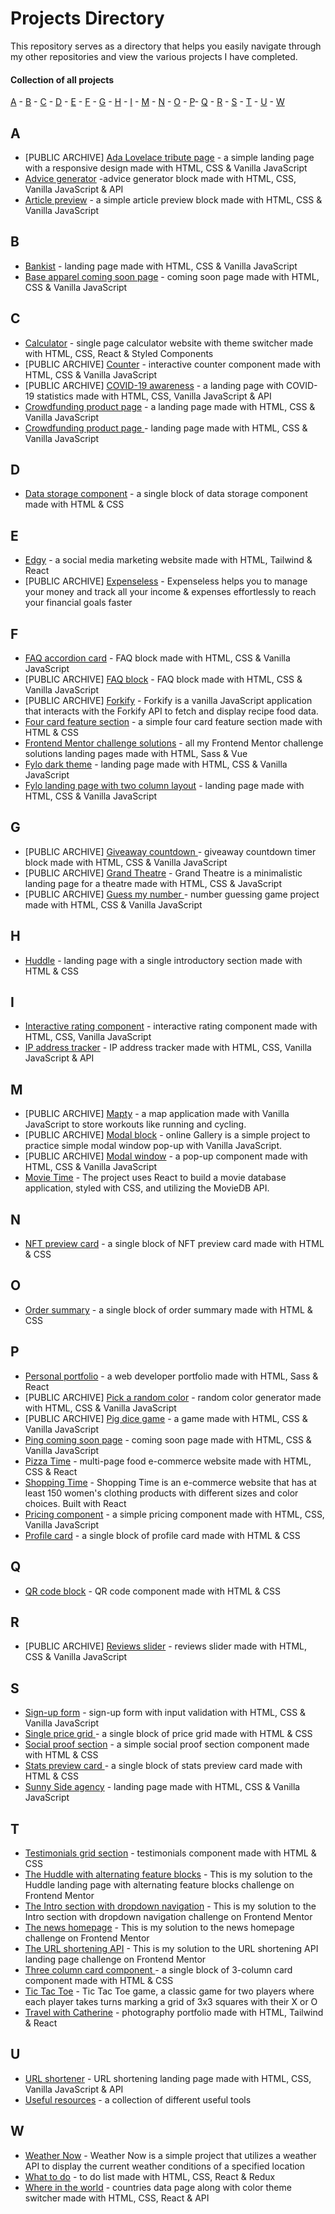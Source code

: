 # Projects Directory
This repository serves as a directory that helps you easily navigate through my other repositories and view the various projects I have completed.

#### Collection of all projects 

[A](#a) - [B](#b) - [C](#c) - [D](#d) - [E](#e) - [F](#f) - [G](#g) - [H](#h) - [I](#i) - [M](#m) - [N](#n) - [O](#o) - [P](#p)- [Q](#q) - [R](#r) - [S](#s) - [T](#t) - [U](#u) - [W](#w)


## A <a id="a"></a>
- [PUBLIC ARCHIVE] <a href="https://github.com/catherineisonline/tribute-page-freecodecamp">Ada Lovelace tribute page<a/> - a simple landing page with a responsive design made with HTML, CSS & Vanilla JavaScript
- <a href="https://github.com/catherineisonline/advice-generator-app-frontendmentor">Advice generator<a/> -advice generator block made with HTML, CSS, Vanilla JavaScript & API
- <a href="https://github.com/catherineisonline/article-preview-component-frontendmentor">Article preview<a/> - a simple article preview block made with HTML, CSS & Vanilla JavaScript
  
  
## B <a id="b"></a>
- <a href="https://github.com/catherineisonline/bankist">Bankist<a/> - landing page made with HTML, CSS & Vanilla JavaScript
- <a href="https://github.com/catherineisonline/base-apparel-coming-soon-frontendmentor">Base apparel coming soon page<a/> - coming soon page made with HTML, CSS & Vanilla JavaScript
  
## C <a id="c"></a>
  - <a href="https://github.com/catherineisonline/calculator">Calculator<a/> - single page calculator website with theme switcher made with HTML, CSS, React & Styled Components
- [PUBLIC ARCHIVE] <a href="https://github.com/catherineisonline/simple-counter">Counter<a/> - interactive counter component made with HTML, CSS & Vanilla JavaScript
- [PUBLIC ARCHIVE] <a href="https://github.com/catherineisonline/covid19-awareness">COVID-19 awareness<a/> - a landing page with COVID-19 statistics made with HTML, CSS, Vanilla JavaScript & API
- [Crowdfunding product page](https://github.com/catherineisonline/crowdfunding-product-page-frontendmentor) - a landing page  made with HTML, CSS & Vanilla JavaScript
- <a href="https://github.com/catherineisonline/crowdfunding-product-page-frontendmentor">Crowdfunding product page <a/> - landing page  made with HTML, CSS & Vanilla JavaScript
  
## D <a id="d"></a>
- <a href="https://github.com/catherineisonline/fylo-data-storage-component-frontendmentor">Data storage component<a/> - a single block of data storage component made with HTML & CSS

## E <a id="e"></a>
- <a href="https://github.com/catherineisonline/edgy">Edgy<a/> - a social media marketing website made with HTML, Tailwind & React
- [PUBLIC ARCHIVE] [Expenseless](https://github.com/catherineisonline/expenseless) - Expenseless helps you to manage your money and track all your income & expenses effortlessly to reach your financial goals faster 
  
## F <a id="f"></a>
- <a href="https://github.com/catherineisonline/faq-accordion-card-frontendmentor">FAQ accordion card<a/> - FAQ block made with HTML, CSS & Vanilla JavaScript
- [PUBLIC ARCHIVE] <a href="https://github.com/catherineisonline/faq-block-javascript">FAQ block<a/> - FAQ block made with HTML, CSS & Vanilla JavaScript
- [PUBLIC ARCHIVE] <a href="https://github.com/catherineisonline/forkify">Forkify<a/> - Forkify is a vanilla JavaScript application that interacts with the Forkify API to fetch and display recipe food data.
- <a href="https://github.com/catherineisonline/four-card-feature-section-frontendmentor">Four card feature section<a/> - a simple four card feature section made with HTML & CSS
- <a href="https://github.com/catherineisonline/frontend-mentor-challenge-solutions">Frontend Mentor challenge solutions<a/> - all my Frontend Mentor challenge solutions landing pages made with HTML, Sass & Vue
- <a href="https://github.com/catherineisonline/fylo-dark-theme-landing-page-frontendmentor">Fylo dark theme<a/> - landing page  made with HTML, CSS & Vanilla JavaScript
- <a href="https://github.com/catherineisonline/fylo-landing-page-with-two-column-layout-frontendmentor">Fylo landing page with two column layout<a/> - landing page  made with HTML, CSS & Vanilla JavaScript
  
## G <a id="g"></a>
- [PUBLIC ARCHIVE] <a href="https://github.com/catherineisonline/giveaway-countdown-js">Giveaway countdown <a/> - giveaway countdown timer block made with HTML, CSS & Vanilla JavaScript
- [PUBLIC ARCHIVE] [Grand Theatre](https://github.com/catherineisonline/grand-theatre) - Grand Theatre is a minimalistic landing page for a theatre made with HTML, CSS & JavaScript
- [PUBLIC ARCHIVE] <a href="https://github.com/catherineisonline/guess-my-number">Guess my number <a/> - number guessing game project made with HTML, CSS & Vanilla JavaScript

## H <a id="h"></a>
- <a href="https://github.com/catherineisonline/huddle-landing-page-with-a-single-introductory-section-frontendmentor">Huddle<a/> - landing page with a single introductory section made with HTML & CSS
  
## I <a id="i"></a>
- <a href="https://github.com/catherineisonline/interactive-rating-component-frontendmentor">Interactive rating component<a/> - interactive rating component made with HTML, CSS, Vanilla JavaScript
- <a href="https://github.com/catherineisonline/ip-address-tracker-frontendmentor">IP address tracker<a/> - IP address tracker made with HTML, CSS, Vanilla JavaScript & API

## M <a id="m"></a>
- [PUBLIC ARCHIVE] <a href="https://github.com/catherineisonline/mapty-workouts">Mapty<a/> - a map application made with Vanilla JavaScript to store workouts like running and cycling.
- [PUBLIC ARCHIVE] [Modal block](https://github.com/catherineisonline/modal-block-js) - online Gallery is a simple project to practice simple modal window pop-up with Vanilla JavaScript.
- [PUBLIC ARCHIVE] <a href="https://github.com/catherineisonline/modal-window">Modal window<a/> - a pop-up component made with  HTML, CSS & Vanilla JavaScript
- [Movie Time](https://github.com/catherineisonline/movies-time) - The project uses React to build a movie database application, styled with CSS, and utilizing the MovieDB API.

## N <a id="n"></a>
- <a href="https://github.com/catherineisonline/nft-preview-card-frontendmentor">NFT preview card<a/> - a single block of NFT preview card made with HTML & CSS

## O <a id="o"></a>
- <a href="https://github.com/catherineisonline/order-summary-component-frontendmentor">Order summary<a/> - a single block of order summary made with HTML & CSS
  
## P <a id="p"></a>
- <a href="https://github.com/catherineisonline/personal-portfolio">Personal portfolio<a/> - a web developer portfolio made with HTML, Sass & React
- [PUBLIC ARCHIVE] <a href="https://github.com/catherineisonline/randomcolor">Pick a random color<a/> - random color generator made with HTML, CSS & Vanilla JavaScript
- [PUBLIC ARCHIVE] <a href="https://github.com/catherineisonline/pig-dice-game">Pig dice game<a/> - a game made with HTML, CSS & Vanilla JavaScript
- <a href="https://github.com/catherineisonline/ping-coming-soon-page-frontendmentor">Ping coming soon page<a/> - coming soon page made with HTML, CSS & Vanilla JavaScript
- <a href="https://github.com/catherineisonline/pizza-time-with-react">Pizza Time<a/> - multi-page food e-commerce website made with HTML, CSS & React
- <a href="https://github.com/catherineisonline/shopping-time">Shopping Time<a/> - Shopping Time is an e-commerce website that has at least 150 women's clothing products with different sizes and color choices. Built with React
- <a href="https://github.com/catherineisonline/pricing-component-with-toggle-frontendmentor">Pricing component<a/> - a simple pricing component made with HTML, CSS, Vanilla JavaScript
- <a href="https://github.com/catherineisonline/profile-card-component-frontendmentor">Profile card<a/> - a single block of profile card made with HTML & CSS

## Q <a id="q"></a>
- <a href="https://github.com/catherineisonline/QR-code-component-frontendmentor">QR code block<a/> - QR code component made with HTML & CSS

## R <a id="r"></a>
- [PUBLIC ARCHIVE] <a href="https://github.com/catherineisonline/reviews-slider-block-js">Reviews slider<a/> - reviews slider made with HTML, CSS & Vanilla JavaScript

## S <a id="s"></a>
- <a href="https://github.com/catherineisonline/intro-component-with-sign-up-form-frontendmentor">Sign-up form<a/> - sign-up form with input validation with HTML, CSS & Vanilla JavaScript
- <a href="https://github.com/catherineisonline/single-price-grid-component-frontendmentor">Single price grid <a/> - a single block of price grid made with HTML & CSS
- <a href="https://github.com/catherineisonline/social-proof-section-frontendmentor">Social proof section<a/> - a simple social proof section component made with HTML & CSS
- <a href="https://github.com/catherineisonline/stats-preview-card-component-frontendmentor">Stats preview card <a/> - a single block of stats preview card made with HTML & CSS
- <a href="https://github.com/catherineisonline/sunnyside-agency-landing-page-frontendmentor">Sunny Side agency<a/> - landing page  made with HTML, CSS & Vanilla JavaScript

## T <a id="t"></a>
- <a href="https://github.com/catherineisonline/testimonials-grid-section-frontendmentor">Testimonials grid section<a/> - testimonials component made with HTML & CSS
- [The Huddle with alternating feature blocks](https://github.com/catherineisonline/huddle-landing-page-with-feature-blocks-frontendmentor) - This is my solution to the Huddle landing page with alternating feature blocks challenge on Frontend Mentor
- [The Intro section with dropdown navigation](https://github.com/catherineisonline/intro-section-with-dropdown-navigation-frontendmentor) - This is my solution to the Intro section with dropdown navigation challenge on Frontend Mentor
- [The news homepage](https://github.com/catherineisonline/news-homepage-frontendmentor) - This is my solution to the news homepage challenge on Frontend Mentor
- [The URL shortening API](https://github.com/catherineisonline/url-shortening-api-frontendmentor) - This is my solution to the URL shortening API landing page challenge on Frontend Mentor
- <a href="https://github.com/catherineisonline/3-column-card-component-frontendmentor">Three column card component <a/> - a single block of 3-column card component made with HTML & CSS
- [Tic Tac Toe](https://github.com/catherineisonline/tic-tac-toe) - Tic Tac Toe game, a classic game for two players where each player takes turns marking a grid of 3x3 squares with their X or O
- <a href="https://github.com/catherineisonline/travel-with-catherine">Travel with Catherine<a/> - photography portfolio made with HTML, Tailwind & React

## U <a id="u"></a>
- <a href="https://github.com/catherineisonline/url-shortening-api-frontendmentor">URL shortener<a/> - URL shortening landing page made with HTML, CSS, Vanilla JavaScript & API
- <a href="https://github.com/catherineisonline/useful-resources">Useful resources<a/> - a collection of different useful tools

## W <a id="u"></a>
- [Weather Now](https://github.com/catherineisonline/weather-now) - Weather Now is a simple project that utilizes a weather API to display the current weather conditions of a specified location
- <a href="https://github.com/catherineisonline/what-todo">What to do<a/> - to do list made with HTML, CSS, React & Redux
- <a href="https://github.com/catherineisonline/rest-countries">Where in the world<a/> - countries data page along with color theme switcher made with HTML, CSS, React & API



 
